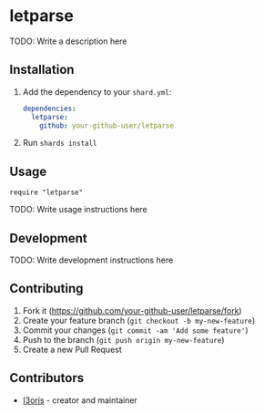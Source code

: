 # letparse

TODO: Write a description here

## Installation

1. Add the dependency to your `shard.yml`:

   ```yaml
   dependencies:
     letparse:
       github: your-github-user/letparse
   ```

2. Run `shards install`

## Usage

```crystal
require "letparse"
```

TODO: Write usage instructions here

## Development

TODO: Write development instructions here

## Contributing

1. Fork it (<https://github.com/your-github-user/letparse/fork>)
2. Create your feature branch (`git checkout -b my-new-feature`)
3. Commit your changes (`git commit -am 'Add some feature'`)
4. Push to the branch (`git push origin my-new-feature`)
5. Create a new Pull Request

## Contributors

- [I3oris](https://github.com/your-github-user) - creator and maintainer
